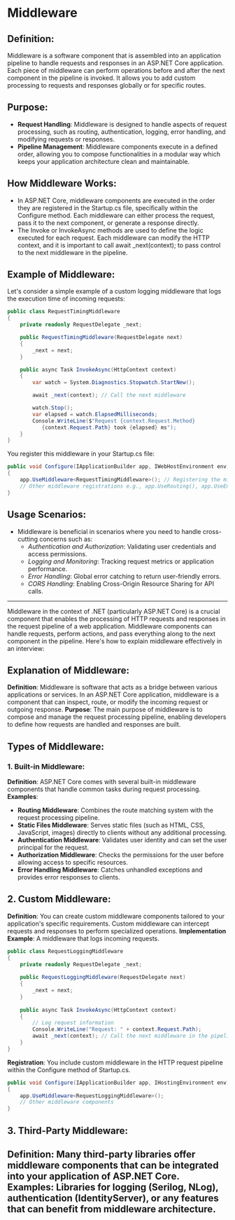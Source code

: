 # Middleware

## Definition:
Middleware is a software component that is assembled into an application pipeline to handle requests and responses in an ASP.NET Core application. Each piece of middleware can perform operations before and after the next component in the pipeline is invoked.
It allows you to add custom processing to requests and responses globally or for specific routes.

## Purpose:
- **Request Handling**: Middleware is designed to handle aspects of request processing, such as routing, authentication, logging, error handling, and modifying requests or responses.
- **Pipeline Management**: Middleware components execute in a defined order, allowing you to compose functionalities in a modular way which keeps your application architecture clean and maintainable.

## How Middleware Works:
- In ASP.NET Core, middleware components are executed in the order they are registered in the Startup.cs file, specifically within the Configure method. Each middleware can either process the request, pass it to the next component, or generate a response directly.
- The Invoke or InvokeAsync methods are used to define the logic executed for each request. Each middleware can modify the HTTP context, and it is important to call await _next(context); to pass control to the next middleware in the pipeline.

## Example of Middleware:
Let's consider a simple example of a custom logging middleware that logs the execution time of incoming requests:

```csharp
public class RequestTimingMiddleware
{
    private readonly RequestDelegate _next;

    public RequestTimingMiddleware(RequestDelegate next)
    {
        _next = next;
    }

    public async Task InvokeAsync(HttpContext context)
    {
        var watch = System.Diagnostics.Stopwatch.StartNew();

        await _next(context); // Call the next middleware

        watch.Stop();
        var elapsed = watch.ElapsedMilliseconds;
        Console.WriteLine($"Request {context.Request.Method} 
           {context.Request.Path} took {elapsed} ms");
    }
}
```

You register this middleware in your Startup.cs file:

```csharp
public void Configure(IApplicationBuilder app, IWebHostEnvironment env)
{
    app.UseMiddleware<RequestTimingMiddleware>(); // Registering the middleware
    // Other middleware registrations e.g., app.UseRouting(), app.UseEndpoints(), etc.
}
```
## Usage Scenarios:
- Middleware is beneficial in scenarios where you need to handle cross-cutting concerns such as:
    - *Authentication and Authorization*: Validating user credentials and access permissions.
    - *Logging and Monitoring*: Tracking request metrics or application performance.
    - *Error Handling*: Global error catching to return user-friendly errors.
    - *CORS Handling*: Enabling Cross-Origin Resource Sharing for API calls.
--- 
Middleware in the context of .NET (particularly ASP.NET Core) is a crucial component that enables the processing of HTTP requests and responses in the request pipeline of a web application. Middleware components can handle requests, perform actions, and pass everything along to the next component in the pipeline. Here's how to explain middleware effectively in an interview:

## Explanation of Middleware:

**Definition**: Middleware is software that acts as a bridge between various applications or services. In an ASP.NET Core application, middleware is a component that can inspect, route, or modify the incoming request or outgoing response.
**Purpose**: The main purpose of middleware is to compose and manage the request processing pipeline, enabling developers to define how requests are handled and responses are built.

## Types of Middleware:

### 1. Built-in Middleware:
**Definition**: ASP.NET Core comes with several built-in middleware components that handle common tasks during request processing.
**Examples**:
  - **Routing Middleware**: Combines the route matching system with the request processing pipeline.
  - **Static Files Middleware**: Serves static files (such as HTML, CSS, JavaScript, images) directly to clients without any additional processing.
  - **Authentication Middleware**: Validates user identity and can set the user principal for the request.
  - **Authorization Middleware**: Checks the permissions for the user before allowing access to specific resources.
  - **Error Handling Middleware**: Catches unhandled exceptions and provides error responses to clients.

## 2. Custom Middleware:
**Definition**: You can create custom middleware components tailored to your application's specific requirements. Custom middleware can intercept requests and responses to perform specialized operations.
**Implementation Example**: A middleware that logs incoming requests.

```csharp
public class RequestLoggingMiddleware
{
    private readonly RequestDelegate _next;
    
    public RequestLoggingMiddleware(RequestDelegate next)
    {
        _next = next;
    }
    
    public async Task InvokeAsync(HttpContext context)
    {
        // Log request information
        Console.WriteLine("Request: " + context.Request.Path);
        await _next(context); // Call the next middleware in the pipeline
    }
}
```
**Registration**: You include custom middleware in the HTTP request pipeline within the Configure method of Startup.cs.

```csharp
public void Configure(IApplicationBuilder app, IHostingEnvironment env)
{
    app.UseMiddleware<RequestLoggingMiddleware>();
    // Other middleware components
}
```
## 3. Third-Party Middleware:
**Definition**: Many third-party libraries offer middleware components that can be integrated into your application of ASP.NET Core.
**Examples**: Libraries for logging (Serilog, NLog), authentication (IdentityServer), or any features that can benefit from middleware architecture.
--- 
